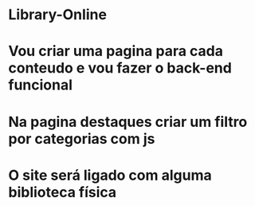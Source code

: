 # Library-Online

# Vou criar uma pagina para cada conteudo e vou fazer o back-end funcional

# Na pagina destaques criar um filtro por categorias com js

# O site será ligado com alguma biblioteca física
